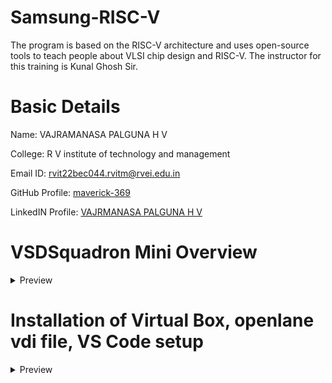 # Samsung-RISC-V
The program is based on the RISC-V architecture and uses open-source tools to teach people about VLSI chip design and RISC-V. The instructor for this training is Kunal Ghosh Sir.
# Basic Details
Name: VAJRAMANASA PALGUNA H V

College: R V institute of technology and management

Email ID: rvit22bec044.rvitm@rvei.edu.in

GitHub Profile: [maverick-369](https://github.com/maverick-369/samsung-riscv/)

LinkedIN Profile: [VAJRMANASA PALGUNA H V](www.linkedin.com/in/vajramanasa-palguna-h-v-061579253)

# VSDSquadron Mini Overview
<details>
<summary> Preview </summary>
<br>
  
## Block diagram of VSDSquadron Mini RISC-V development board is shown below

![b1](https://github.com/user-attachments/assets/e7339091-3882-4aa0-9fc5-665118aaa264)

## VSDSquadron Mini RISC-V development board Board image

![b2](https://github.com/user-attachments/assets/55c19e7e-ebfd-40cc-bf83-527ba790bb87)

## Information about the VSDSquadron Mini RISC-V SoC device

Refer to [CH32V003F4U6 RISC-V SoC Datasheet](https://www.vlsisystemdesign.com/wp-content/uploads/2024/01/Web01_CH32V003DS0.pdf) and [CH32V003F4U6 RISC-V SoC Reference Manual](https://www.vlsisystemdesign.com/wp-content/uploads/2023/09/Web02_CH32V003RM.PDF)

## Overview of VSDSquadron Mini RISC-V development boards

a) On-board 24MHz RC oscillator

b) 3 groups of GPIO ports, totaling 15 I/O ports

c)  USART, I2C, and SPI

d) UART implemented on USART

e) 2KB SRAM for volatile data storage, 16KB CodeFlash for program memory

f) On-board Programmer. NO NEED of any additional adapter

## Dimensions of the VSDSquadron Mini RISC-V development board

a) Form factor is 50.00 x 28.00 mm

b) Maximum height of the component at the top side: 8mm

c) Maximum height of the component at the bottom side: 1mm

</details>

# Installation of Virtual Box, openlane vdi file, VS Code setup

<details>
<summary> Preview </summary>
<br>
  
## Virtual Box and vsdsquadron vdi file setup screenshots

### For installing vdi file click [openlane_vdi_file](https://forgefunder.com/%7Ekunal/vsdsquadron.vdi)

![Screenshot 2025-01-09 085732](https://github.com/user-attachments/assets/23cbec6d-dd68-41a3-8e49-8f39c73f8d38)

![Screenshot 2025-01-09 085821](https://github.com/user-attachments/assets/5d41e9b4-29ea-4654-a406-5751f8a784d8)

![Screenshot 2025-01-09 085842](https://github.com/user-attachments/assets/9a223b9b-c8d1-4bda-84ad-8ad432def387)

![Screenshot 2025-01-09 085903](https://github.com/user-attachments/assets/20c4d30e-82da-49db-9947-9893a4e9652d)


![Image](https://github.com/user-attachments/assets/fbc0b47e-88eb-427f-9f00-06bc09cd7ac7)
